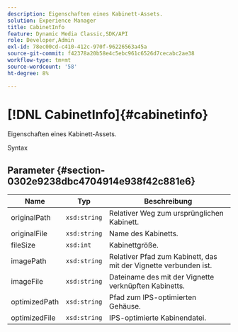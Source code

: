 ```yaml
---
description: Eigenschaften eines Kabinett-Assets.
solution: Experience Manager
title: CabinetInfo
feature: Dynamic Media Classic,SDK/API
role: Developer,Admin
exl-id: 78ec00cd-c410-412c-970f-96226563a45a
source-git-commit: f42378a20b58e4c5ebc961c6526d7cecabc2ae38
workflow-type: tm+mt
source-wordcount: '58'
ht-degree: 8%

---
```


# [!DNL CabinetInfo]{#cabinetinfo}

Eigenschaften eines Kabinett-Assets.

Syntax

## Parameter {#section-0302e9238dbc4704914e938f42c881e6}

| Name | Typ | Beschreibung |
|---|---|---|
| originalPath | `xsd:string` | Relativer Weg zum ursprünglichen Kabinett. |
| originalFile | `xsd:string` | Name des Kabinetts. |
| fileSize | `xsd:int` | Kabinettgröße. |
| imagePath | `xsd:string` | Relativer Pfad zum Kabinett, das mit der Vignette verbunden ist. |
| imageFile | `xsd:string` | Dateiname des mit der Vignette verknüpften Kabinetts. |
| optimizedPath | `xsd:string` | Pfad zum IPS-optimierten Gehäuse. |
| optimizedFile | `xsd:string` | IPS-optimierte Kabinendatei. |
